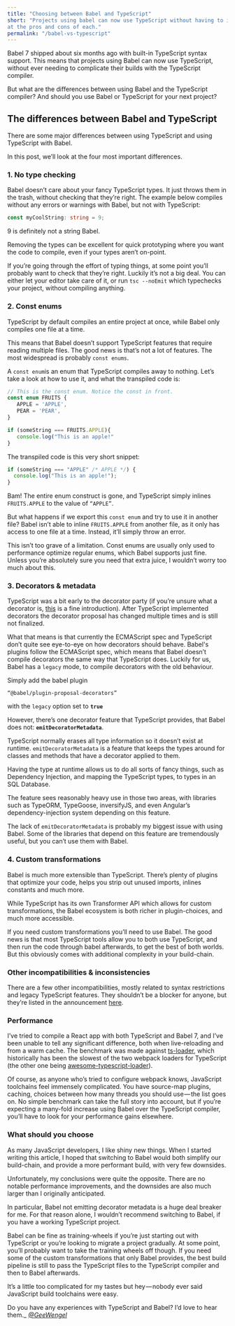 ```yaml
---
title: "Choosing between Babel and TypeScript"
short: "Projects using babel can now use TypeScript without having to include the typescript compiler. But should you? We look
at the pros and cons of each."
permalink: "/babel-vs-typescript"
---
```


Babel 7 shipped about six months ago with built-in TypeScript syntax support.
This means that projects using Babel can now use TypeScript, without ever needing to complicate their builds with the TypeScript compiler.

But what are the differences between using Babel and the TypeScript compiler? And should you use Babel or TypeScript for your next project?

## The differences between Babel and TypeScript

There are some major differences between using TypeScript and using TypeScript with Babel.

In this post, we’ll look at the four most important differences.

### 1. No type checking

Babel doesn’t care about your fancy TypeScript types. It just throws them in the trash, without checking that they’re right.
The example below compiles without any errors or warnings with Babel, but not with TypeScript:

```typescript
const myCoolString: string = 9;
```

<div class="code-caption">9 is definitely not a string Babel.</div>

Removing the types can be excellent for quick prototyping where you want the code to compile, even if your types aren’t on-point.

If you’re going through the effort of typing things, at some point you’ll probably want to check that they’re right.
Luckily it’s not a big deal. You can either let your editor take care of it, or run `tsc --noEmit` which typechecks your project, without compiling anything.

### 2. Const enums

TypeScript by default compiles an entire project at once, while Babel only compiles one file at a time.

This means that Babel doesn’t support TypeScript features that require reading multiple files. The good news is that’s not a lot of features.
The most widespread is probably `const enums`.

A `const enum`is an enum that TypeScript compiles away to nothing. Let’s take a look at how to use it, and what the transpiled code is:

```typescript
// This is the const enum. Notice the const in front.
const enum FRUITS {
   APPLE = 'APPLE',
   PEAR = 'PEAR',
}

if (someString === FRUITS.APPLE){
   console.log("This is an apple!"
}
```

The transpiled code is this very short snippet:

```typescript
if (someString === "APPLE" /* APPLE */) {
  console.log("This is an apple!");
}
```

Bam! The entire enum construct is gone, and TypeScript simply inlines `FRUITS.APPLE` to the value of `“APPLE”`.

But what happens if we export this `const enum` and try to use it in another file? Babel isn’t able to inline `FRUITS.APPLE` from another file, as it only has access to one file at a time. Instead, it’ll simply throw an error.

This isn’t too grave of a limitation. Const enums are usually only used to performance optimize regular enums, which Babel supports just fine.  
Unless you’re absolutely sure you need that extra juice, I wouldn’t worry too much about this.

### 3. Decorators & metadata

TypeScript was a bit early to the decorator party (if you’re unsure what a decorator is, [this](https://www.sitepoint.com/javascript-decorators-what-they-are/) is a fine introduction). After TypeScript implemented decorators the decorator proposal has changed multiple times and is still not finalized.

What that means is that currently the ECMAScript spec and TypeScript don’t quite see eye-to-eye on how decorators should behave. Babel's plugins follow the ECMAScript spec, which means that Babel doesn’t compile decorators the same way that TypeScript does. Luckily for us, Babel has a `legacy` mode, to compile decorators with the old behaviour.

Simply add the babel plugin

`“@babel/plugin-proposal-decorators”`

with the `legacy` option set to **`true`**

However, there’s one decorator feature that TypeScript provides, that Babel does not: **`emitDecoratorMetadata`**.

TypeScript normally erases all type information so it doesn’t exist at runtime. `emitDecoratorMetadata` is a feature that keeps the types around for classes and methods that have a decorator applied to them.

Having the type at runtime allows us to do all sorts of fancy things, such as Dependency Injection, and mapping the TypeScript types, to types in an SQL Database.

The feature sees reasonably heavy use in those two areas, with libraries such as TypeORM, TypeGoose, inversifyJS, and even Angular’s dependency-injection system depending on this feature.

The lack of `emitDecoratorMetadata` is probably my biggest issue with using Babel. Some of the libraries that depend on this feature are tremendously useful, but you can’t use them with Babel.

### 4. Custom transformations

Babel is much more extensible than TypeScript. There’s plenty of plugins that optimize your code, helps you strip out unused imports, inlines constants and much more.

While TypeScript has its own Transformer API which allows for custom transformations, the Babel ecosystem is both richer in plugin-choices, and much more accessible.

If you need custom transformations you’ll need to use Babel. The good news is that most TypeScript tools allow you to both use TypeScript, and then run the code through babel afterwards, to get the best of both worlds. But this obviously comes with additional complexity in your build-chain. 
### Other incompatibilities & inconsistencies

There are a few other incompatibilities, mostly related to syntax restrictions and legacy TypeScript features. They shouldn’t be a blocker for anyone, but they’re listed in the announcement [here](https://blogs.msdn.microsoft.com/typescript/2018/08/27/typescript-and-babel-7/).

### Performance

I’ve tried to compile a React app with both TypeScript and Babel 7, and I’ve been unable to tell any significant difference, both when live-reloading and from a warm cache. The benchmark was made against [ts-loader](https://github.com/TypeStrong/ts-loader), which historically has been the slowest of the two webpack loaders for TypeScript (the other one being [awesome-typescript-loader](https://github.com/s-panferov/awesome-typescript-loader)).

Of course, as anyone who’s tried to configure webpack knows, JavaScript toolchains feel immensely complicated. You have source-map plugins, caching, choices between how many threads you should use — the list goes on. No simple benchmark can take the full story into account, but if you’re expecting a many-fold increase using Babel over the TypeScript compiler, you’ll have to look for your performance gains elsewhere.

### What should you choose

As many JavaScript developers, I like shiny new things. When I started writing this article, I hoped that switching to Babel would both simplify our build-chain, and provide a more performant build, with very few downsides.

Unfortunately, my conclusions were quite the opposite. There are no notable performance improvements, and the downsides are also much larger than I originally anticipated. 

In particular, Babel not emitting decorator metadata is a huge deal breaker for me. For that reason alone, I wouldn’t recommend switching to Babel, if you have a working TypeScript project.

Babel can be fine as training-wheels if you’re just starting out with TypeScript or you’re looking to migrate a project gradually. At some point, you’ll probably want to take the training wheels off though. If you need some of the custom transformations that only Babel provides, the best build pipeline is still to pass the TypeScript files to the TypeScript compiler and then to Babel afterwards.

It’s a little too complicated for my tastes but hey — nobody ever said JavaScript build toolchains were easy.

Do you have any experiences with TypeScript and Babel? I’d love to hear them._ [_@GeeWengel_](https://twitter.com/GeeWengel) 